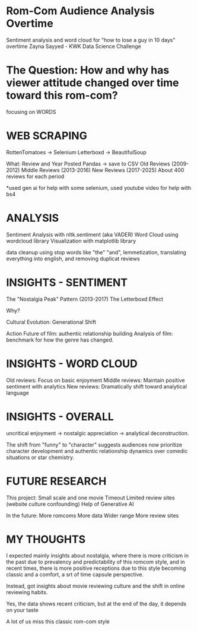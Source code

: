 # Rom-Com Audience Analysis Overtime
Sentiment analysis and word cloud for "how to lose a guy in 10 days" overtime
Zayna Sayyed - KWK Data Science Challenge

# The Question: How and why has viewer attitude changed over time toward this rom-com?
focusing on WORDS

# WEB SCRAPING
RottenTomatoes → Selenium
Letterboxd → BeautifulSoup

What: Review and Year Posted
Pandas → save to CSV
Old Reviews (2009-2012)
Middle Reviews (2013-2016)
New Reviews (2017-2025)
About 400 reviews for each period

*used gen ai for help with some selenium, used youtube video for help with bs4

# ANALYSIS
Sentiment Analysis with nltk.sentiment (aka VADER) 
Word Cloud using wordcloud library
Visualization with matplotlib library

data cleanup using stop words like "the" "and", lemmetization, translating everything into english, and removing duplicat reviews

# INSIGHTS  - SENTIMENT
The "Nostalgia Peak" Pattern (2013-2017)
The Letterboxd Effect

Why?

Cultural Evolution:
Generational Shift

Action
Future of film: authentic relationship building
Analysis of film: benchmark for how the genre has changed.

# INSIGHTS  - WORD CLOUD
Old reviews: Focus on basic enjoyment
Middle reviews: Maintain positive sentiment with analytics
New reviews: Dramatically shift toward analytical language

# INSIGHTS - OVERALL

uncritical enjoyment → nostalgic appreciation → analytical deconstruction.


The shift from "funny" to "character" suggests audiences now prioritize character development and authentic relationship dynamics over comedic situations or star chemistry.

# FUTURE RESEARCH
This project:
Small scale and one movie
Timeout
Limited review sites (website culture confounding)
Help of Generative AI

In the future:
More romcoms
More data
Wider range
More review sites

# MY THOUGHTS
I expected mainly insights about nostalgia, where there is more criticism in the past due to prevalency and predictability of this romcom style, and in recent times, there is more positive receptions due to this style becoming classic and a comfort, a srt of time capsule perspective.

Instead, got insights about movie reviewing culture and the shift in online reviewing habits.

Yes, the data shows recent criticism, but
at the end of the day, it depends on your taste

A lot of us miss this classic rom-com style



